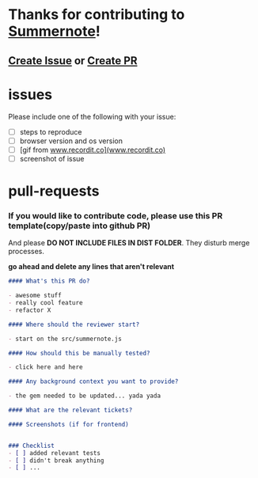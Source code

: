 # Thanks for contributing to [Summernote](http://summernote.org)!

## [Create Issue](#issues) or [Create PR](#pull-requests)

# issues

Please include one of the following with your issue:

- [ ] steps to reproduce
- [ ] browser version and os version
- [ ] [gif from www.recordit.co](www.recordit.co)
- [ ] screenshot of issue

# pull-requests

### If you would like to contribute code, please use this PR template(copy/paste into github PR)
And please **DO NOT INCLUDE FILES IN DIST FOLDER**. They disturb merge processes.

**go ahead and delete any lines that aren't relevant**

```markdown
#### What's this PR do?

- awesome stuff
- really cool feature
- refactor X

#### Where should the reviewer start?

- start on the src/summernote.js

#### How should this be manually tested?

- click here and here

#### Any background context you want to provide?

- the gem needed to be updated... yada yada

#### What are the relevant tickets?

#### Screenshots (if for frontend)


### Checklist
- [ ] added relevant tests
- [ ] didn't break anything
- [ ] ...

```

